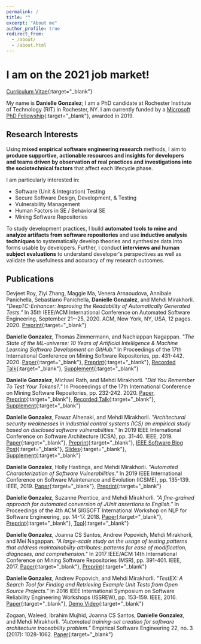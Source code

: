 ```yaml
---
permalink: /
title: ""
excerpt: "About me"
author_profile: true
redirect_from: 
  - /about/
  - /about.html
---
```


# I am on the 2021 job market!

[Curriculum Vitae](files/DanielleGonzalez_Nov2020_CV.pdf){:target="_blank"}

My name is **Danielle Gonzalez**; I am a PhD candidate at Rochester Institute of Technology (RIT) in Rochester, NY. I am currently funded by a [Microsoft PhD Fellowship](https://www.rit.edu/news/graduate-student-receives-prestigious-microsoft-fellowship){:target="_blank"}, awarded in 2019.
## Research Interests
Using **mixed empirical software engineering research** methods, I aim to **produce supportive, actionable resources and insights for developers and teams driven by observation of real practices and investigations into the sociotechnical factors** that affect each lifecycle phase. 

I am particularly interested in:
 - Software (Unit & Integration) Testing 
 - Secure Software Design, Development, & Testing
 - Vulnerability Management
 - Human Factors in SE / Behavioral SE
 - Mining Software Repositories

To study development practices, I build **automated tools to mine and analyze artifacts from software repositories** and use **inductive analysis techniques** to systematically develop theories and synthesize data into forms usable by developers. Further, I conduct **interviews and human subject evaluations** to understand developer's perspectives as well as validate the usefulness and accuracy of my research outcomes. 
## Publications
<!-- **Danielle Gonzalez**, Thomas Zimmermann,
Patrice Godefroid, Max Schäfer. *"Anomalicious: Automated Detection of
Anomalous and Potentially Malicious Commits on GitHub\"* **[Under
Review for]** 43rd IIEEE/ACM International Conference on Software
Engineering (SEiP Track), May 23--29, 2021.  -->

Devjeet Roy, Ziyi Zhang, Maggie Ma, Venera
Arnaoudova, Annibale Panichella, Sebastiano Panichella, **Danielle
Gonzalez**, and Mehdi Mirakhorli. *"DeepTC-Enhancer: Improving the
Readability of Automatically Generated Tests.\"* In 35th IEEE/ACM
International Conference on Automated Software Engineering, September
21--25, 2020. ACM, New York, NY, USA, 12 pages. 2020. [Preprint](http://veneraarnaoudova.com/wp-content/uploads/2020/09/2020-ASE-PREPRINT-DeepTC-Enhancer-Improving-the-Readability-of-Automatically-Generated-Tests.pdf){:target="_blank"}

**Danielle Gonzalez**, Thomas
Zimmermann, and Nachiappan Nagappan. *"The State of the ML-universe: 10
Years of Artificial Intelligence & Machine Learning Software Development
on GitHub.\"* In Proceedings of the 17th International Conference on
Mining Software Repositories, pp. 431-442. 2020. [Paper](https://doi.org/10.1145/3379597.3387473){:target="_blank"}, [Preprint](https://www.microsoft.com/en-us/research/publication/the-state-of-the-ml-universe-10-years-of-artificial-intelligence-machine-learning-software-development-on-github/){:target="_blank"}, [Recorded Talk](https://www.youtube.com/watch?v=rliaasVNzB0){:target="_blank"}, [Supplement](https://doi.org/10.5281/zenodo.3722450){:target="_blank"}

**Danielle Gonzalez**, Michael Rath,
and Mehdi Mirakhorli. *"Did You Remember To Test Your Tokens?.\"* In
Proceedings of the 17th International Conference on Mining Software
Repositories, pp. 232-242. 2020. [Paper](https://doi.org/10.1145/3379597.3387471), [Preprint](https://arxiv.org/abs/2006.14553){:target="_blank"}, [Recorded Talk](https://www.youtube.com/watch?v=DKzZ_VJ9ELs){:target="_blank"}, [Supplement](https://doi.org/10.5281/zenodo.3722631){:target="_blank"}

**Danielle Gonzalez**, Fawaz Alhenaki, and
Mehdi Mirakhorli. *"Architectural security weaknesses in industrial
control systems (ICS) an empirical study based on disclosed software
vulnerabilities.\"* In 2019 IEEE International Conference on Software
Architecture (ICSA), pp. 31-40. IEEE, 2019. [Paper](https://doi.org/10.1109/icsa.2019.00012){:target="_blank"}, [Preprint](https://design.se.rit.edu/papers/ICS_Vulnerabilities.pdf){:target="_blank"}, [IEEE Software Blog Post](https://blog.ieeesoftware.org/2019/01/architectural-security-weaknesses-in.html){:target="_blank"}, [Slides](https://www.slideshare.net/DanielleGonzalez25/icsa-2019-architectural-security-weaknesses-in-industrial-control-systems-138619072){:target="_blank"}, [Supplement](https://zenodo.org/record/3726261){:target="_blank"}

**Danielle Gonzalez**, Holly Hastings,
and Mehdi Mirakhorli. *"Automated Characterization of Software
Vulnerabilities.\"* In 2019 IEEE International Conference on Software
Maintenance and Evolution (ICSME), pp. 135-139. IEEE, 2019. [Paper](https://doi.org/10.1109/icsme.2019.00023){:target="_blank"}, [Preprint](https://arxiv.org/abs/1909.13693){:target="_blank"}

**Danielle Gonzalez**, Suzanne
Prentice, and Mehdi Mirakhorli. *"A fine-grained approach for automated
conversion of JUnit assertions to English.\"* In Proceedings of the 4th
ACM SIGSOFT International Workshop on NLP for Software Engineering, pp.
14-17. 2018. [Paper](https://doi.org/10.1145/3283812.3283819){:target="_blank"}, [Preprint](https://arxiv.org/abs/1811.05005){:target="_blank"}, [Tool](https://doi.org/10.5281/zenodo.1482013){:target="_blank"}

**Danielle Gonzalez**, Joanna CS Santos,
Andrew Popovich, Mehdi Mirakhorli, and Mei Nagappan. *"A large-scale
study on the usage of testing patterns that address maintainability
attributes: patterns for ease of modification, diagnoses, and
comprehension.\"* In 2017 IEEE/ACM 14th International Conference on
Mining Software Repositories (MSR), pp. 391-401. IEEE, 2017. [Paper](https://doi.org/10.1109/msr.2017.8){:target="_blank"}, [Preprint](https://arxiv.org/pdf/1704.08412){:target="_blank"}

**Danielle Gonzalez**, Andrew
Popovich, and Mehdi Mirakhorli. *"TestEX: A Search Tool for Finding and
Retrieving Example Unit Tests from Open Source Projects.\"* In 2016 IEEE
International Symposium on Software Reliability Engineering Workshops
(ISSREW), pp. 153-159. IEEE, 2016. [Paper](https://doi.org/10.1109/issrew.2016.41){:target="_blank"}, [Demo Video](https://www.youtube.com/watch?v=KHy1Yo33Dj4){:target="_blank"}

Zogaan, Waleed, Ibrahim Mujhid, Joanna
CS Santos, **Danielle Gonzalez**, and Mehdi Mirakhorli. *"Automated
training-set creation for software architecture traceability problem.\"*
Empirical Software Engineering 22, no. 3 (2017): 1028-1062. [Paper](https://doi.org/10.1007/s10664-016-9476-y){:target="_blank"}